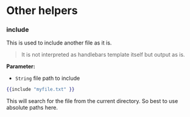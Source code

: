 Other helpers
=================================================

### include

This is used to include another file as it is.

> It is not interpreted as handlebars template itself but output as is.

__Parameter:__

- `String` file path to include

``` handlebars
{{include "myfile.txt" }}
```

This will search for the file from the current directory. So best to use absolute
paths here.
